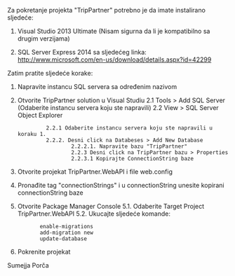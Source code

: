 Za pokretanje projekta "TripPartner" potrebno je da imate instalirano sljedeće:

1. Visual Studio 2013 Ultimate (Nisam sigurna da li je kompatibilno sa drugim verzijama)

2. SQL Server Express 2014 sa sljedećeg linka: 
http://www.microsoft.com/en-us/download/details.aspx?id=42299

Zatim pratite sljedeće korake: 

1. Napravite instancu  SQL servera sa određenim nazivom 

2. Otvorite TripPartner solution u Visual Studiu
	2.1 Tools > Add SQL Server (Odaberite instancu servera koju ste napravili)
	2.2 View > SQL Server Object Explorer
              
                2.2.1 Odaberite instancu servera koju ste napravili u koraku 1.
                2.2.2. Desni click na Databeses > Add New Database
                        2.2.2.1. Napravite bazu "TripPartner"
                        2.2.3 Desni click na TripPartner bazu > Properties
                        2.2.3.1 Kopirajte ConnectionString baze

3. Otvorite projekat TripPartner.WebAPI i file web.config

4. Pronađite tag "connectionStrings" i u connectionString unesite kopirani connectionString baze

5. Otvorite Package Manager Console 
	5.1. Odaberite Target Project TripPartner.WebAPI
	5.2. Ukucajte sljedeće komande: 

              enable-migrations
              add-migration new
              update-database

6. Pokrenite projekat

Sumejja Porča